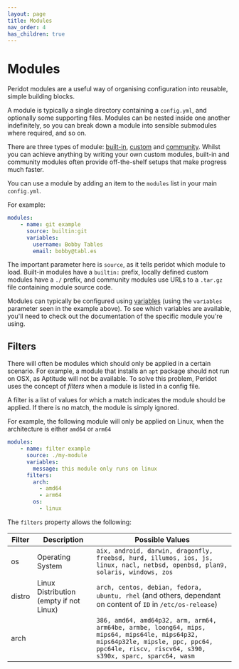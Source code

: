 ```yaml
---
layout: page
title: Modules
nav_order: 4
has_children: true
---
```


# Modules

Peridot modules are a useful way of organising configuration into reusable, simple building blocks.

A module is typically a single directory containing a `config.yml`, and optionally some supporting files. Modules can be nested inside one another indefinitely, so you can break down a module into sensible submodules where required, and so on.

There are three types of module: [built-in](builtins), [custom](custom) and [community](community). Whilst you can achieve anything by writing your own custom modules, built-in and community modules often provide off-the-shelf setups that make progress much faster.

You can use a module by adding an item to the `modules` list in your main `config.yml`.

For example:

```yaml
modules:
    - name: git example
      source: builtin:git
      variables:
        username: Bobby Tables
        email: bobby@tabl.es
```

The important parameter here is `source`, as it tells peridot which module to load. Built-in modules have a `builtin:` prefix, locally defined custom modules have a `./` prefix, and community modules use URLs to a `.tar.gz` file containing module source code.

Modules can typically be configured using [variables](../variables) (using the `variables` parameter seen in the example above). To see which variables are available, you'll need to check out the documentation of the specific module you're using.

## Filters

There will often be modules which should only be applied in a certain scenario. For example, a module that installs an `apt` package should not run on OSX, as Aptitude will not be available. To solve this problem, Peridot uses the concept of *filters* when a module is listed in a config file.

A filter is a list of values for which a match indicates the module should be applied. If there is no match, the module is simply ignored.

For example, the following module will only be applied on Linux, when the architecture is either `amd64` or `arm64`

```yaml
modules:
    - name: filter example
      source: ./my-module
      variables:
        message: this module only runs on linux
      filters:
        arch:
          - amd64
          - arm64
        os: 
          - linux
```

The `filters` property allows the following:

| Filter | Description | Possible Values |
|--------|-------------|-----------------|
| os     | Operating System | `aix, android, darwin, dragonfly, freebsd, hurd, illumos, ios, js, linux, nacl, netbsd, openbsd, plan9, solaris, windows, zos` |
| distro | Linux Distribution (empty if not Linux) | `arch, centos, debian, fedora, ubuntu, rhel` (and others, dependant on content of `ID` in `/etc/os-release`) |
| arch   | | `386, amd64, amd64p32, arm, arm64, arm64be, armbe, loong64, mips, mips64, mips64le, mips64p32, mips64p32le, mipsle, ppc, ppc64, ppc64le, riscv, riscv64, s390, s390x, sparc, sparc64, wasm`